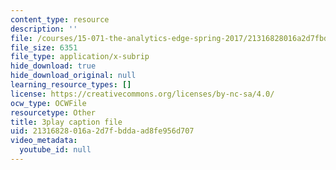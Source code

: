 ```yaml
---
content_type: resource
description: ''
file: /courses/15-071-the-analytics-edge-spring-2017/21316828016a2d7fbddaad8fe956d707_fsF79kN9G28.srt
file_size: 6351
file_type: application/x-subrip
hide_download: true
hide_download_original: null
learning_resource_types: []
license: https://creativecommons.org/licenses/by-nc-sa/4.0/
ocw_type: OCWFile
resourcetype: Other
title: 3play caption file
uid: 21316828-016a-2d7f-bdda-ad8fe956d707
video_metadata:
  youtube_id: null
---
```

